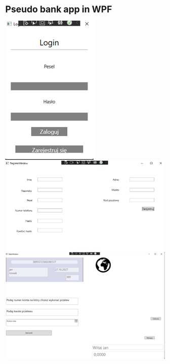 # Pseudo bank app in WPF
![alt text](https://github.com/JakubW99/bank-wpfapp/blob/master/bank1.png?raw=true)
![alt text](https://github.com/JakubW99/bank-wpfapp/blob/master/bank2.png?raw=true)
![alt text](https://github.com/JakubW99/bank-wpfapp/blob/master/bank3.png?raw=true)
